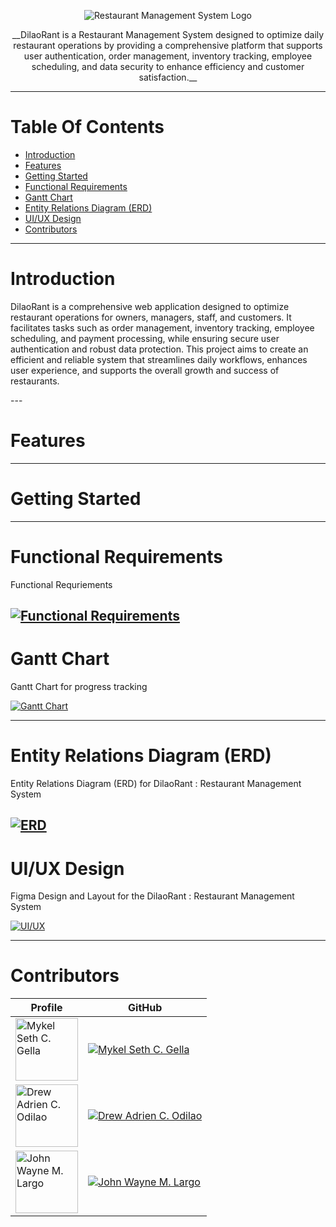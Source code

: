 <p align="center">
  <img src="https://drive.google.com/uc?id=1kBUkkwKfo-tLAptpC7a2n0HMTux_iLhQ" alt="Restaurant Management System Logo" />
</p>

<p align="center">
  __DilaoRant is a Restaurant Management System designed to optimize daily restaurant operations by providing a comprehensive platform that supports user authentication, order management, inventory tracking, employee scheduling, and data security to enhance efficiency and customer satisfaction.__
</p>

---

# Table Of Contents 
- [Introduction](#introduction)
- [Features](#features)
- [Getting Started](#getting-started)
- [Functional Requirements](#functional-requirements) 
- [Gantt Chart](#our-gantt-chart)
- [Entity Relations Diagram (ERD)](#entity-relations-diagram-erd)
- [UI/UX Design](#uiux-design)
- [Contributors](#contributors)
---

#  Introduction 

<p>DilaoRant is a comprehensive web application designed to optimize restaurant operations for owners, managers, staff, and customers. It facilitates tasks such as order management, inventory tracking, employee scheduling, and payment processing, while ensuring secure user authentication and robust data protection. This project aims to create an efficient and reliable system that streamlines daily workflows, enhances user experience, and supports the overall growth and success of restaurants.</p>
---

# Features

---

# Getting Started

---

# Functional Requirements
<p>Functional Requriements</p>

[![Functional Requirements](https://img.shields.io/badge/Functional_Requirements-Document-green?style=for-the-badge)](https://cebuinstituteoftechnology-my.sharepoint.com/:w:/r/personal/drewadrein_odilao_cit_edu/_layouts/15/Doc.aspx?sourcedoc=%7BFB0D4748-24E2-4B84-B32B-41B53BE31011%7D&file=Restaurant_Management_System_Proposal.docx&action=default&mobileredirect=true) 
---
# Gantt Chart
<p>Gantt Chart for progress tracking</p>

[![Gantt Chart](https://img.shields.io/badge/Gantt_Chart-Spreadsheet-orange?style=for-the-badge)](https://docs.google.com/spreadsheets/d/1nHaQQXiKmNXLnb4BZy2EdwC_1RaD1d1SZMbM3q2Jwzk/edit?gid=0#gid=0)

---

# Entity Relations Diagram (ERD)
<p>Entity Relations Diagram (ERD) for DilaoRant : Restaurant Management System</p>

[![ERD](https://img.shields.io/badge/ERD-Diagram-blue?style=for-the-badge)](https://online.visual-paradigm.com/share.jsp?id=333535313136332d31#diagram:workspace=uxzenwmp&proj=0&id=1)
--- 

# UI/UX Design
<p>
Figma Design and Layout for the DilaoRant : Restaurant Management System
</p>


[![UI/UX](https://img.shields.io/badge/UI%2FUX-Design-purple?style=for-the-badge)](https://www.figma.com/design/jYx2dtJbb7f372bDBXB0Wg/UX%2FUI-Restauran-Management-System?node-id=0-1&node-type=canvas&t=FDfme61mIlGel94P-0)

---

# Contributors

| Profile                                                                 | GitHub                                                                                          |
|--------------------------------------------------------------------------------|------------------------------------------------------------------------------------------------------|
| <img src="https://drive.google.com/uc?export=view&id=1x2xYEhb5lUx6j9qeXOObERKHCKSWKGCH" width="100px;" alt="Mykel Seth C. Gella"/> | [![Mykel Seth C. Gella](https://img.shields.io/badge/Mykel%20C.%20Gella-GitHub-blue?style=for-the-badge)](https://github.com/MykelSeth) |
| <img src="https://drive.google.com/uc?export=view&id=1fVmyplB5lj4ElQ8A50HU0D2Nd7lQWXp6" width="100px;" alt="Drew Adrien C. Odilao"/> | [![Drew Adrien C. Odilao](https://img.shields.io/badge/Drew%20Adrien%20C.%20Odilao-GitHub-green?style=for-the-badge)](https://github.com/DrewingBook) |
| <img src="https://drive.google.com/uc?export=view&id=13l3nOZzVj83df6m5A9_MeR6W0FJvRmAJ" width="100px;" alt="John Wayne M. Largo"/> | [![John Wayne M. Largo](https://img.shields.io/badge/John%20Wayne%20M.%20Largo-GitHub-red?style=for-the-badge)](https://github.com/xxmu53xx) |

